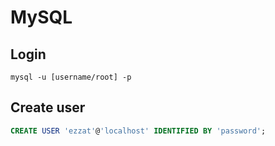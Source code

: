 # MySQL

## Login
```
mysql -u [username/root] -p
```

## Create user
```sql
CREATE USER 'ezzat'@'localhost' IDENTIFIED BY 'password';
```